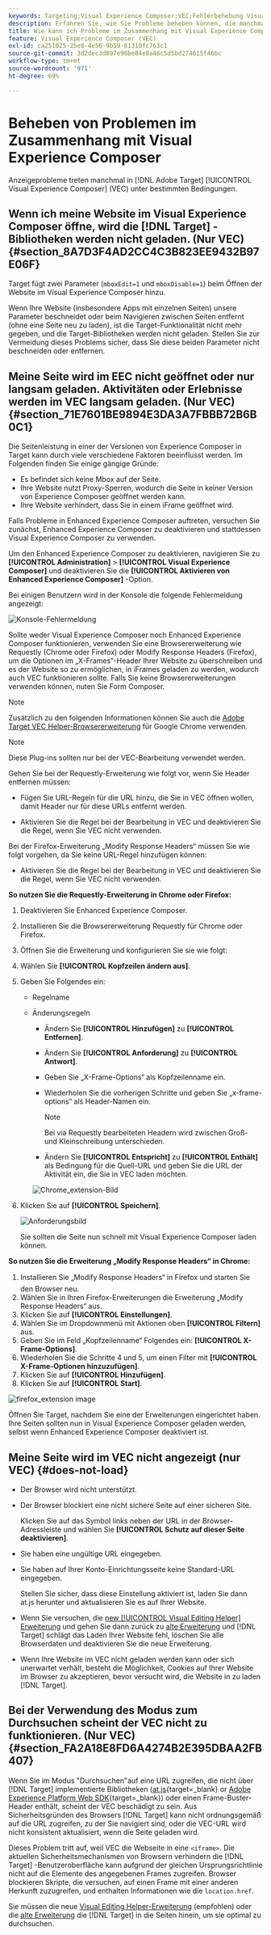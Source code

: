 ```yaml
---
keywords: Targeting;Visual Experience Composer;VEC;Fehlerbehebung Visual Experience Composer;Fehlerbehebung;TLS;TLS 1.2
description: Erfahren Sie, wie Sie Probleme beheben können, die manchmal in der Adobe auftreten [!DNL Target] Visual Experience Composer (VEC) unter bestimmten Bedingungen.
title: Wie kann ich Probleme im Zusammenhang mit Visual Experience Composer beheben?
feature: Visual Experience Composer (VEC)
exl-id: ca251025-25e8-4e56-9b59-81310fc763c1
source-git-commit: 3d2dec3d897e98be84e8a46c5d5bd274615f46bc
workflow-type: tm+mt
source-wordcount: '971'
ht-degree: 69%

---
```


# Beheben von Problemen im Zusammenhang mit Visual Experience Composer

Anzeigeprobleme treten manchmal in [!DNL Adobe Target] [!UICONTROL Visual Experience Composer] (VEC) unter bestimmten Bedingungen.

## Wenn ich meine Website im Visual Experience Composer öffne, wird die [!DNL Target] -Bibliotheken werden nicht geladen. (Nur VEC)   {#section_8A7D3F4AD2CC4C3B823EE9432B97E06F}

Target fügt zwei Parameter (`mboxEdit=1` und `mboxDisable=1`) beim Öffnen der Website im Visual Experience Composer hinzu.

Wenn Ihre Website (insbesondere Apps mit einzelnen Seiten) unsere Parameter beschneidet oder beim Navigieren zwischen Seiten entfernt (ohne eine Seite neu zu laden), ist die Target-Funktionalität nicht mehr gegeben, und die Target-Bibliotheken werden nicht geladen. 
Stellen Sie zur Vermeidung dieses Problems sicher, dass Sie diese beiden Parameter nicht beschneiden oder entfernen.

## Meine Seite wird im EEC nicht geöffnet oder nur langsam geladen. Aktivitäten oder Erlebnisse werden im VEC langsam geladen. (Nur VEC)   {#section_71E7601BE9894E3DA3A7FBBB72B6B0C1}

Die Seitenleistung in einer der Versionen von Experience Composer in Target kann durch viele verschiedene Faktoren beeinflusst werden. Im Folgenden finden Sie einige gängige Gründe:

* Es befindet sich keine Mbox auf der Seite.
* Ihre Website nutzt Proxy-Sperren, wodurch die Seite in keiner Version von Experience Composer geöffnet werden kann.
* Ihre Website verhindert, dass Sie in einem iFrame geöffnet wird.

Falls Probleme in Enhanced Experience Composer auftreten, versuchen Sie zunächst, Enhanced Experience Composer zu deaktivieren und stattdessen Visual Experience Composer zu verwenden.

Um den Enhanced Experience Composer zu deaktivieren, navigieren Sie zu **[!UICONTROL Administration]** > **[!UICONTROL Visual Experience Composer]** und deaktivieren Sie die **[!UICONTROL Aktivieren von Enhanced Experience Composer]** -Option.

Bei einigen Benutzern wird in der Konsole die folgende Fehlermeldung angezeigt:

![Konsole-Fehlermeldung](/help/main/c-experiences/c-visual-experience-composer/r-troubleshoot-composer/assets/console_error_message.jpg)

Sollte weder Visual Experience Composer noch Enhanced Experience Composer funktionieren, verwenden Sie eine Browsererweiterung wie Requestly (Chrome oder Firefox) oder Modify Response Headers (Firefox), um die Optionen im „X-Frames“-Header Ihrer Website zu überschreiben und es der Website so zu ermöglichen, in iFrames geladen zu werden, wodurch auch VEC funktionieren sollte. Falls Sie keine Browsererweiterungen verwenden können, nuten Sie Form Composer.

>[!NOTE]
>
>Zusätzlich zu den folgenden Informationen können Sie auch die [Adobe Target VEC Helper-Browsererweiterung](/help/main/c-experiences/c-visual-experience-composer/r-troubleshoot-composer/vec-helper-browser-extension.md) für Google Chrome verwenden.


>[!NOTE]
>
>Diese Plug-ins sollten nur bei der VEC-Bearbeitung verwendet werden.
>
>Gehen Sie bei der Requestly-Erweiterung wie folgt vor, wenn Sie Header entfernen müssen:
>
>* Fügen Sie URL-Regeln für die URL hinzu, die Sie in VEC öffnen wollen, damit Header nur für diese URLs entfernt werden.
>
>* Aktivieren Sie die Regel bei der Bearbeitung in VEC und deaktivieren Sie die Regel, wenn Sie VEC nicht verwenden.
>
>Bei der Firefox-Erweiterung „Modify Response Headers“ müssen Sie wie folgt vorgehen, da Sie keine URL-Regel hinzufügen können:
>
>* Aktivieren Sie die Regel bei der Bearbeitung in VEC und deaktivieren Sie die Regel, wenn Sie VEC nicht verwenden.


**So nutzen Sie die Requestly-Erweiterung in Chrome oder Firefox:**

1. Deaktivieren Sie Enhanced Experience Composer.
1. Installieren Sie die Browsererweiterung Requestly für Chrome oder Firefox.
1. Öffnen Sie die Erweiterung und konfigurieren Sie sie wie folgt:
1. Wählen Sie **[!UICONTROL Kopfzeilen ändern aus]**.
1. Geben Sie Folgendes ein:

   * Regelname
   * Änderungsregeln

      * Ändern Sie **[!UICONTROL Hinzufügen]** zu **[!UICONTROL Entfernen]**.
      * Ändern Sie **[!UICONTROL Anforderung]** zu **[!UICONTROL Antwort]**.
      * Geben Sie „X-Frame-Options“ als Kopfzeilenname ein.
      * Wiederholen Sie die vorherigen Schritte und geben Sie „x-frame-options“ als Header-Namen ein.

         >[!NOTE]
         >
         >Bei via Requestly bearbeiteten Headern wird zwischen Groß- und Kleinschreibung unterschieden.

      * Ändern Sie **[!UICONTROL Entspricht]** zu **[!UICONTROL Enthält]** als Bedingung für die Quell-URL und geben Sie die URL der Aktivität ein, die Sie in VEC laden möchten.

      ![Chrome_extension-Bild](assets/chrome_extension.png)


1. Klicken Sie auf **[!UICONTROL Speichern]**.

   ![Anforderungsbild](assets/requestly.png)

   Sie sollten die Seite nun schnell mit Visual Experience Composer laden können.

**So nutzen Sie die Erweiterung „Modify Response Headers“ in Chrome:**

1. Installieren Sie „Modify Response Headers“ in Firefox und starten Sie den Browser neu.
1. Wählen Sie in Ihren Firefox-Erweiterungen die Erweiterung „Modify Response Headers“ aus.
1. Klicken Sie auf **[!UICONTROL Einstellungen]**.
1. Wählen Sie im Dropdownmenü mit Aktionen oben **[!UICONTROL Filtern]** aus.
1. Geben Sie im Feld „Kopfzeilenname“ Folgendes ein: **[!UICONTROL X-Frame-Options]**.
1. Wiederholen Sie die Schritte 4 und 5, um einen Filter mit **[!UICONTROL X-Frame-Optionen hinzuzufügen]**.
1. Klicken Sie auf **[!UICONTROL Hinzufügen]**.
1. Klicken Sie auf **[!UICONTROL Start]**.

![firefox_extension image](assets/firefox_extension.png)

Öffnen Sie Target, nachdem Sie eine der Erweiterungen eingerichtet haben. Ihre Seiten sollten nun in Visual Experience Composer geladen werden, selbst wenn Enhanced Experience Composer deaktiviert ist.

## Meine Seite wird im VEC nicht angezeigt (nur VEC)  {#does-not-load}

* Der Browser wird nicht unterstützt.
* Der Browser blockiert eine nicht sichere Seite auf einer sicheren Site.

   Klicken Sie auf das Symbol links neben der URL in der Browser-Adressleiste und wählen Sie **[!UICONTROL Schutz auf dieser Seite deaktivieren]**.
* Sie haben eine ungültige URL eingegeben.
* Sie haben auf Ihrer Konto-Einrichtungsseite keine Standard-URL eingegeben.

   Stellen Sie sicher, dass diese Einstellung aktiviert ist, laden Sie dann at.js herunter und aktualisieren Sie es auf Ihrer Website.

* Wenn Sie versuchen, die [new [!UICONTROL Visual Editing Helper] Erweiterung](/help/main/c-experiences/c-visual-experience-composer/r-troubleshoot-composer/visual-editing-helper-extension.md) und gehen Sie dann zurück zu [alte Erweiterung](/help/main/c-experiences/c-visual-experience-composer/r-troubleshoot-composer/vec-helper-browser-extension.md) und [!DNL Target] schlägt das Laden Ihrer Website fehl, löschen Sie alle Browserdaten und deaktivieren Sie die neue Erweiterung.

* Wenn Ihre Website im VEC nicht geladen werden kann oder sich unerwartet verhält, besteht die Möglichkeit, Cookies auf Ihrer Website im Browser zu akzeptieren, bevor versucht wird, die Website in zu laden [!DNL Target].

## Bei der Verwendung des Modus zum Durchsuchen scheint der VEC nicht zu funktionieren. (Nur VEC)   {#section_FA2A18E8FD6A4274B2E395DBAA2FB407}

Wenn Sie im Modus &quot;Durchsuchen&quot;auf eine URL zugreifen, die nicht über [!DNL Target] implementierte Bibliotheken ([at.js](https://developer.adobe.com/target/implement/client-side/){target=_blank} or [Adobe Experience Platform Web SDK](https://developer.adobe.com/target/implement/client-side/aep-web-sdk/){target=_blank}) oder einen Frame-Buster-Header enthält, scheint der VEC beschädigt zu sein. Aus Sicherheitsgründen des Browsers [!DNL Target] kann nicht ordnungsgemäß auf die URL zugreifen, zu der Sie navigiert sind, oder die VEC-URL wird nicht konsistent aktualisiert, wenn die Seite geladen wird.

Dieses Problem tritt auf, weil VEC die Webseite in eine `<iframe>`. Die aktuellen Sicherheitsmechanismen von Browsern verhindern die [!DNL Target] -Benutzeroberfläche kann aufgrund der gleichen Ursprungsrichtlinie nicht auf die Elemente des angegebenen Frames zugreifen. Browser blockieren Skripte, die versuchen, auf einen Frame mit einer anderen Herkunft zuzugreifen, und enthalten Informationen wie die `location.href`.

Sie müssen die neue [Visual Editing Helper-Erweiterung](/help/main/c-experiences/c-visual-experience-composer/r-troubleshoot-composer/visual-editing-helper-extension.md) (empfohlen) oder die [alte Erweiterung](/help/main/c-experiences/c-visual-experience-composer/r-troubleshoot-composer/vec-helper-browser-extension.md) die [!DNL Target] in die Seiten hinein, um sie optimal zu durchsuchen.
